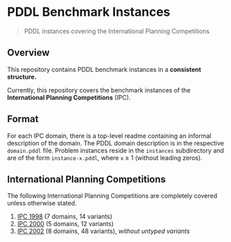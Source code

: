 # PDDL Benchmark Instances

> PDDL instances covering the International Planning Competitions

## Overview

This repository contains PDDL benchmark instances in a **consistent structure.**

Currently, this repository covers the benchmark instances of the **International Planning Competitions** (IPC).

## Format

For each IPC domain, there is a top-level readme containing an informal description of the domain.
The PDDL domain description is in the respective  `domain.pddl` file.
Problem instances reside in the `instances` subdirectory and are of the form `instance-x.pddl`, where `x` ≥ 1 (without leading zeros).

## International Planning Competitions

The following International Planning Competitions are completely covered unless otherwise stated.

1. [IPC 1998](ipc-1998) (7 domains, 14 variants)
2. [IPC 2000](ipc-2000) (5 domains, 12 variants)
3. [IPC 2002](ipc-2002) (8 domains, 48 variants), *without untyped variants*
